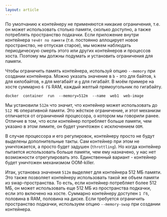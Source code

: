 ```yaml
---
layout: article
---
```


По умолчанию к контейнеру не применяются никакие ограничения, т.е. он может использовать столько памяти, сколько доступно, а также потреблять пространство подкачки. Если приложение внутри контейнера `течёт по памяти` (т.е. постоянно аллоцирует новое пространство, не отпуская старое), мы можем наблюдать периодическую смерть этого или других контейнеров и процессов хоста. Поэтому мы должны подумать и установить ограничения для памяти. 

Чтобы ограничить память контейнера, используй опцию `--memory` при создании контейнера. Можно указать значение в `b` - это для байтов, `k` для килобайтов, `m` для мегабайт и `g` для гигабайт. В моём примере на хосте суммарно `6 ГБ` RAM, каждый желтый прямоугольник по гигабайту.

```
docker  container  run  --memory=512m  --name  web1  web-image
```

Мы установили `512m` что значит, что контейнер может использовать до `512 МБ` оперативной памяти. Это жёсткое ограничение, и этот механизм отличается от ограничений процессора, о котором мы говорили ранее. Отличие в том, что если контейнер потребляет больше памяти, чем указано в этом лимите, он будет уничтожен с исключением `OOM`. 

В случае процессора и его регулировок, контейнеру просто не будут выделены дополнительные такты. Сам контейнер при этом не уничтожается, а просто будет задушен (`throttling`). Но когда контейнер пытается использовать больше памяти, чем ему назначено, у нас нет возможности отрегулировать это. Единственный вариант - контейнер будет уничтожен механизмом OOM-killer.

Итак, установка значения `512m` выделяет для контейнера 512 МБ памяти. Это также позволяет контейнеру использовать такой же объем памяти из swap-пространства. То есть, если контейнер потребляет более 512 МБ, он может использовать еще 512 МБ из пространства подкачки, если это включено на хосте. Суммарно контейнеру доступен `1 Гб`, половина в RAM, половина на диске. Если требуется ограничить пространство подкачки, используем опцию `--memory-swap` при создании контейнера.
